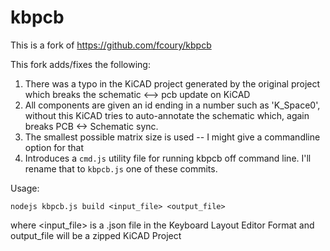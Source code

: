 # kbpcb
This is a fork of https://github.com/fcoury/kbpcb

This fork adds/fixes the following:
1. There was a typo in the KiCAD project generated by the original project 
    which breaks the schematic <--> pcb update on KiCAD
2. All components are given an id ending in a number such as 'K_Space0', 
    without this KiCAD tries to auto-annotate the schematic which, again breaks PCB <-> Schematic sync.
3. The smallest possible matrix size is used -- I might give a commandline option for that
4. Introduces a `cmd.js` utility file for running kbpcb off command line. I'll rename that to `kbpcb.js` one of these commits.

Usage:
```
nodejs kbpcb.js build <input_file> <output_file>
```

where <input_file> is a .json file in the Keyboard Layout Editor Format
and output_file will be a zipped KiCAD Project

